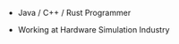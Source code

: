 - Java / C++ / Rust Programmer

- Working at Hardware Simulation Industry

<!---
Rui9426/Rui9426 is a ✨ special ✨ repository because its `README.md` (this file) appears on your GitHub profile.
You can click the Preview link to take a look at your changes.
--->
